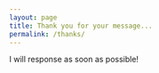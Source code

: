 ```yaml
---
layout: page
title: Thank you for your message...
permalink: /thanks/
---
```

I will response as soon as possible!
